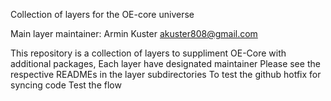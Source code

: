 Collection of layers for the OE-core universe

Main layer maintainer: Armin Kuster <akuster808@gmail.com>

This repository is a collection of layers to suppliment OE-Core
with additional packages, Each layer have designated maintainer
Please see the respective READMEs in the layer subdirectories
To test the github hotfix for syncing code
Test the flow
